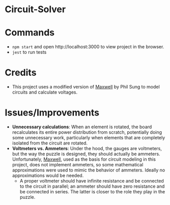 # Circuit-Solver

# Commands
- `npm start` and open http://localhost:3000 to view project in the browser.
- `jest` to run tests

# Credits
- This project uses a modified version of [Maxwell](http://web.psung.name/maxwell/) by Phil Sung to model circuits and calculate voltages.

# Issues/Improvements
- **Unnecessary calculations**: When an element is rotated, the board recalculates its entire power distribution from scratch, potentially doing some unnecessary work, particularly when elements that are completely isolated from the circuit are rotated.
- **Voltmeters vs. Ammeters**: Under the hood, the gauges are voltmeters, but the way the puzzle is designed, they should actually be ammeters. Unfortunately, [Maxwell](http://web.psung.name/maxwell/), used as the basis for circuit modeling in this project, does not implement ammeters, so some mathematical approximations were used to mimic the behavior of ammeters. Ideally no approximations would be needed.
  - A proper voltmeter should have infinite resistance and be connected to the circuit in parallel; an ammeter should have zero resistance and be connected in series. The latter is closer to the role they play in the puzzle.
